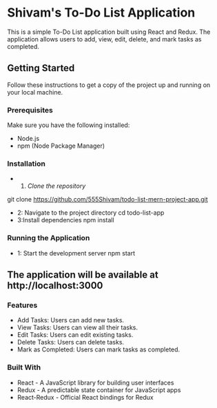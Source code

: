 # Shivam's To-Do List Application

This is a simple To-Do List application built using React and Redux. The application allows users to add, view, edit, delete, and mark tasks as completed.

## Getting Started

Follow these instructions to get a copy of the project up and running on your local machine.

### Prerequisites

Make sure you have the following installed:

- Node.js
- npm (Node Package Manager)

### Installation

- 1. *Clone the repository*
   
git clone https://github.com/555Shivam/todo-list-mern-project-app.git

- 2: Navigate to the project directory
   cd todo-list-app
- 3:Install dependencies
  npm install
  
### Running the Application
- 1: Start the development server
  npm start

## The application will be available at http://localhost:3000

### Features
- Add Tasks: Users can add new tasks.
- View Tasks: Users can view all their tasks.
- Edit Tasks: Users can edit existing tasks.
- Delete Tasks: Users can delete tasks.
- Mark as Completed: Users can mark tasks as completed.

### Built With
- React - A JavaScript library for building user interfaces
- Redux - A predictable state container for JavaScript apps
- React-Redux - Official React bindings for Redux

